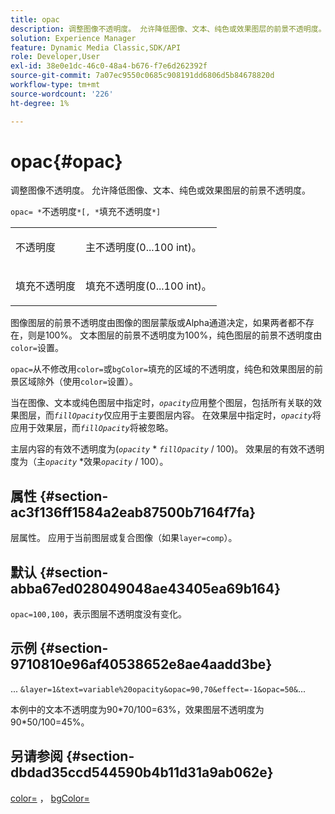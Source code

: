 ```yaml
---
title: opac
description: 调整图像不透明度。 允许降低图像、文本、纯色或效果图层的前景不透明度。
solution: Experience Manager
feature: Dynamic Media Classic,SDK/API
role: Developer,User
exl-id: 38e0e1dc-46c0-48a4-b676-f7e6d262392f
source-git-commit: 7a07ec9550c0685c908191dd6806d5b84678820d
workflow-type: tm+mt
source-wordcount: '226'
ht-degree: 1%

---
```


# opac{#opac}

调整图像不透明度。 允许降低图像、文本、纯色或效果图层的前景不透明度。

`opac= *`不透明度`*[, *`填充不透明度`*]`

<table id="simpletable_DA4B5D86C496480886FADB284AD6047F"> 
 <tr class="strow"> 
  <td class="stentry"> <p><span class="varname">不透明度</span> </p> </td> 
  <td class="stentry"> <p>主不透明度(0...100 int)。 </p></td> 
 </tr> 
 <tr class="strow"> 
  <td class="stentry"> <p><span class="varname">填充不透明度</span> </p></td> 
  <td class="stentry"> <p>填充不透明度(0...100 int)。 </p></td> 
 </tr> 
</table>

图像图层的前景不透明度由图像的图层蒙版或Alpha通道决定，如果两者都不存在，则是100%。 文本图层的前景不透明度为100%，纯色图层的前景不透明度由`color=`设置。

`opac=`从不修改用`color=`或`bgColor=`填充的区域的不透明度，纯色和效果图层的前景区域除外（使用`color=`设置）。

当在图像、文本或纯色图层中指定时，*`opacity`*&#x200B;应用整个图层，包括所有关联的效果图层，而&#x200B;*`fillOpacity`*&#x200B;仅应用于主要图层内容。 在效果层中指定时，*`opacity`*&#x200B;将应用于效果层，而&#x200B;*`fillOpacity`*&#x200B;将被忽略。

主层内容的有效不透明度为(*`opacity`* &#42; *`fillOpacity`* / 100)。 效果层的有效不透明度为（主&#x200B;*`opacity`* &#42;效果&#x200B;*`opacity`* / 100）。

## 属性 {#section-ac3f136ff1584a2eab87500b7164f7fa}

层属性。 应用于当前图层或复合图像（如果`layer=comp`）。

## 默认 {#section-abba67ed028049048ae43405ea69b164}

`opac=100,100`，表示图层不透明度没有变化。

## 示例 {#section-9710810e96af40538652e8ae4aadd3be}

... `&layer=1&text=variable%20opacity&opac=90,70&effect=-1&opac=50&`...

本例中的文本不透明度为90&#42;70/100=63%，效果图层不透明度为90&#42;50/100=45%。

## 另请参阅 {#section-dbdad35ccd544590b4b11d31a9ab062e}

[color=](/help/aem-is-ir-api/is-api/http-ref/image-serving-api-ref/c-http-protocol-reference/c-data-types/r-is-http-color.md) ， [bgColor=](../../../../../is-api/http-ref/image-serving-api-ref/c-http-protocol-reference/c-command-reference/r-bgcolor.md#reference-441371ba4ef54fe781887c5ae448f6ab)
